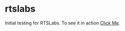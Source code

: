 # rtslabs
Initial testing for RTSLabs. To see it in action <a href="https://twindesignstudios.com/rtslabs/rtslabs.php">Click Me</a>.
